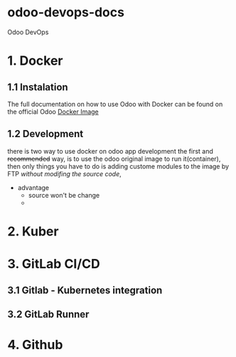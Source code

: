 # odoo-devops-docs
Odoo DevOps

# 1. Docker 
## 1.1 Instalation
The full documentation on how to use Odoo with Docker can be found on the official Odoo [Docker Image](https://hub.docker.com/_/odoo/)
## 1.2 Development
there is two way to use docker on odoo app development
the first and <s>recommended</s> way, is to use the odoo original image to run it(container), then only things you have to do is adding custome modules to the image  by FTP <i>without modifing the source code</i>,  
- advantage 
    - source won't be change
    - 
# 2. Kuber

# 3. GitLab CI/CD

## 3.1 Gitlab - Kubernetes integration
## 3.2 GitLab Runner

# 4. Github
